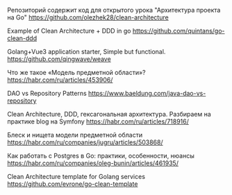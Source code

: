 
Репозиторий содержит код для открытого урока "Архитектура проекта на Go"
https://github.com/olezhek28/clean-architecture

Example of Clean Architecture + DDD in go
https://github.com/quintans/go-clean-ddd

Golang+Vue3 application starter, Simple but functional.
https://github.com/qingwave/weave

Что же такое «Модель предметной области»?
https://habr.com/ru/articles/453906/

DAO vs Repository Patterns
https://www.baeldung.com/java-dao-vs-repository

Clean Architecture, DDD, гексагональная архитектура. Разбираем на практике blog на Symfony
https://habr.com/ru/articles/718916/

Блеск и нищета модели предметной области
https://habr.com/ru/companies/jugru/articles/503868/

Как работать с Postgres в Go: практики, особенности, нюансы
https://habr.com/ru/companies/oleg-bunin/articles/461935/

Clean Architecture template for Golang services
https://github.com/evrone/go-clean-template
